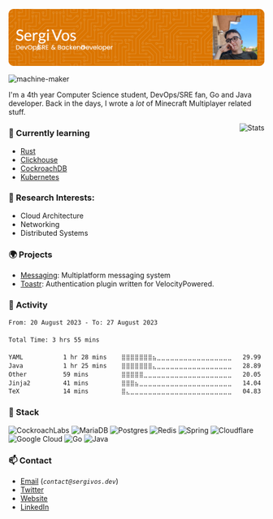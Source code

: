 ![Header](./github-header-image.png)


<p align="left"> <img src="https://komarev.com/ghpvc/?username=sergivb01&label=Profile%20views&color=0e75b6&style=flat" alt="machine-maker" /> </p>

I'm a 4th year Computer Science student, DevOps/SRE fan, Go and Java developer. Back in the days, I wrote a _lot_ of Minecraft Multiplayer related stuff.

<img src="https://github-readme-stats.vercel.app/api?username=sergivb01&show_icons=true&theme=prussian" alt="Stats" align="right">

### 📖 Currently learning
  - [Rust](https://www.rust-lang.org)
  - [Clickhouse](https://clickhouse.com)
  - [CockroachDB](https://www.cockroachlabs.com/)
  - [Kubernetes](https://k8s.io)

### 🔬 Research Interests:
  - Cloud Architecture
  - Networking
  - Distributed Systems

### 🌍 Projects
  - [Messaging](https://github.com/sergivb01/Messaging): Multiplatform messaging system
  - [Toastr](https://github.com/sergivb01/Messaging): Authentication plugin written for VelocityPowered.

### 📆 Activity
<!--START_SECTION:waka-->

```txt
From: 20 August 2023 - To: 27 August 2023

Total Time: 3 hrs 55 mins

YAML           1 hr 28 mins    ⣿⣿⣿⣿⣿⣿⣿⣦⣀⣀⣀⣀⣀⣀⣀⣀⣀⣀⣀⣀⣀⣀⣀⣀⣀   29.99 %
Java           1 hr 25 mins    ⣿⣿⣿⣿⣿⣿⣿⣄⣀⣀⣀⣀⣀⣀⣀⣀⣀⣀⣀⣀⣀⣀⣀⣀⣀   28.89 %
Other          59 mins         ⣿⣿⣿⣿⣿⣀⣀⣀⣀⣀⣀⣀⣀⣀⣀⣀⣀⣀⣀⣀⣀⣀⣀⣀⣀   20.05 %
Jinja2         41 mins         ⣿⣿⣿⣦⣀⣀⣀⣀⣀⣀⣀⣀⣀⣀⣀⣀⣀⣀⣀⣀⣀⣀⣀⣀⣀   14.04 %
TeX            14 mins         ⣿⣄⣀⣀⣀⣀⣀⣀⣀⣀⣀⣀⣀⣀⣀⣀⣀⣀⣀⣀⣀⣀⣀⣀⣀   04.83 %
```

<!--END_SECTION:waka-->

### 🍕 Stack
![CockroachLabs](https://img.shields.io/badge/Cockroach%20Labs-6933FF?style=for-the-badge&logo=Cockroach%20Labs&logoColor=white)
![MariaDB](https://img.shields.io/badge/MariaDB-003545?style=for-the-badge&logo=mariadb&logoColor=white)
![Postgres](https://img.shields.io/badge/postgres-%23316192.svg?style=for-the-badge&logo=postgresql&logoColor=white)
![Redis](https://img.shields.io/badge/redis-%23DD0031.svg?style=for-the-badge&logo=redis&logoColor=white)
![Spring](https://img.shields.io/badge/spring-%236DB33F.svg?style=for-the-badge&logo=spring&logoColor=white)
![Cloudflare](https://img.shields.io/badge/Cloudflare-F38020?style=for-the-badge&logo=Cloudflare&logoColor=white)
![Google Cloud](https://img.shields.io/badge/GoogleCloud-%234285F4.svg?style=for-the-badge&logo=google-cloud&logoColor=white)
![Go](https://img.shields.io/badge/go-%2300ADD8.svg?style=for-the-badge&logo=go&logoColor=white)
![Java](https://img.shields.io/badge/java-%23ED8B00.svg?style=for-the-badge&logo=java&logoColor=white)

### 📫 Contact
  - [Email](mailto:contact@sergivos.dev) (_`contact@sergivos.dev`_)
  - [Twitter](https://twitter.com/sergivb01/)
  - [Website](https://sergivos.dev)
  - [LinkedIn](https://linkedin.com/in/sergivb01/)
